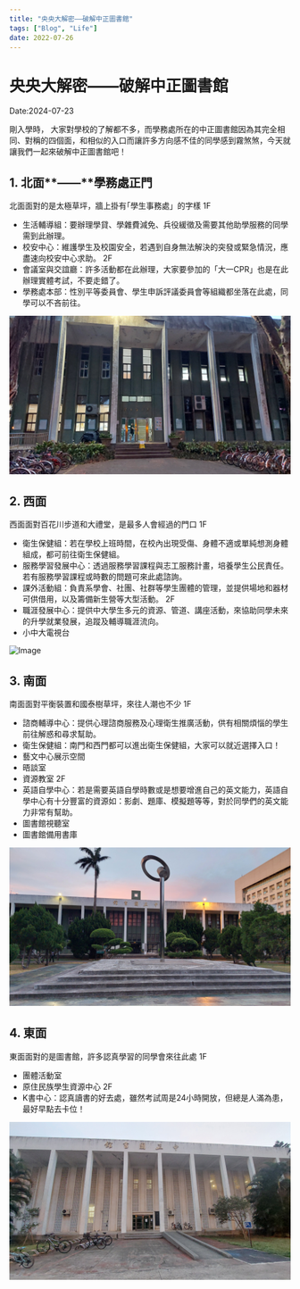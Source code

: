 ```yaml
---
title: "央央大解密——破解中正圖書館"
tags: ["Blog", "Life"]
date: 2022-07-26
---
```

# 央央大解密——破解中正圖書館

Date:2024-07-23

剛入學時， 大家對學校的了解都不多，而學務處所在的中正圖書館因為其完全相同、對稱的四個面，和相似的入口而讓許多方向感不佳的同學感到霧煞煞，今天就讓我們一起來破解中正圖書館吧！

## 1. 北面**——**學務處正門

北面面對的是太極草坪，牆上掛有｢學生事務處」的字樣
1F

- 生活輔導組：要辦理學貸、學雜費減免、兵役緩徵及需要其他助學服務的同學需到此辦理。
- 校安中心：維護學生及校園安全，若遇到自身無法解決的突發或緊急情況，應盡速向校安中心求助。
2F
- 會議室與交誼廳：許多活動都在此辦理，大家要參加的「大一CPR」也是在此辦理實體考試，不要走錯了。
- 學務處本部：性別平等委員會、學生申訴評議委員會等組織都坐落在此處，同學可以不吝前往。

![Image](https://raw.githubusercontent.com/NCU-FRESH/2024-blog/main/images/20240723_185219.jpg)

## 2. 西面

西面面對百花川步道和大禮堂，是最多人會經過的門口
1F

- 衛生保健組：若在學校上班時間，在校內出現受傷、身體不適或單純想測身體組成，都可前往衛生保健組。
- 服務學習發展中心：透過服務學習課程與志工服務計畫，培養學生公民責任。若有服務學習課程或時數的問題可來此處諮詢。
- 課外活動組：負責系學會、社團、社群等學生團體的管理，並提供場地和器材可供借用，以及籌備新生營等大型活動。
2F
- 職涯發展中心：提供中大學生多元的資源、管道、講座活動，來協助同學未來的升學就業發展，追蹤及輔導職涯流向。
- 小中大電視台

![Image](https://raw.githubusercontent.com/NCU-FRESH/2024-blog/main/images/20240723_184801.jpg)

## 3. 南面

南面面對平衡裝置和國泰樹草坪，來往人潮也不少
1F

- 諮商輔導中心：提供心理諮商服務及心理衛生推廣活動，供有相關煩惱的學生前往解惑和尋求幫助。
- 衛生保健組：南門和西門都可以進出衛生保健組，大家可以就近選擇入口！
- 藝文中心展示空間
- 晤談室
- 資源教室
2F
- 英語自學中心：若是需要英語自學時數或是想要增進自己的英文能力，英語自學中心有十分豐富的資源如：影劇、題庫、模擬題等等，對於同學們的英文能力非常有幫助。
- 圖書館視聽室
- 圖書館備用書庫

![Image](https://raw.githubusercontent.com/NCU-FRESH/2024-blog/main/images/20240723_184922.jpg)

## 4. 東面

東面面對的是圖書館，許多認真學習的同學會來往此處
1F

- 團體活動室
- 原住民族學生資源中心
2F
- K書中心：認真讀書的好去處，雖然考試周是24小時開放，但總是人滿為患，最好早點去卡位！

![Image](https://raw.githubusercontent.com/NCU-FRESH/2024-blog/main/images/20240723_185057.jpg)

